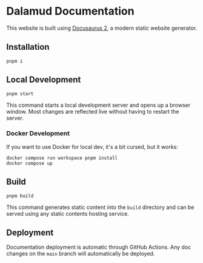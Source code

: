 # Dalamud Documentation

This website is built using [Docusaurus 2](https://docusaurus.io/), a modern
static website generator.

## Installation

```shell
pnpm i
```

## Local Development

```shell
pnpm start
```

This command starts a local development server and opens up a browser window.
Most changes are reflected live without having to restart the server.

### Docker Development

If you want to use Docker for local dev, it's a bit cursed, but it works:

```shell
docker compose run workspace pnpm install
docker compose up
```

## Build

```shell
pnpm build
```

This command generates static content into the `build` directory and can be
served using any static contents hosting service.

## Deployment

Documentation deployment is automatic through GitHub Actions. Any doc changes on
the `main` branch will automatically be deployed.

